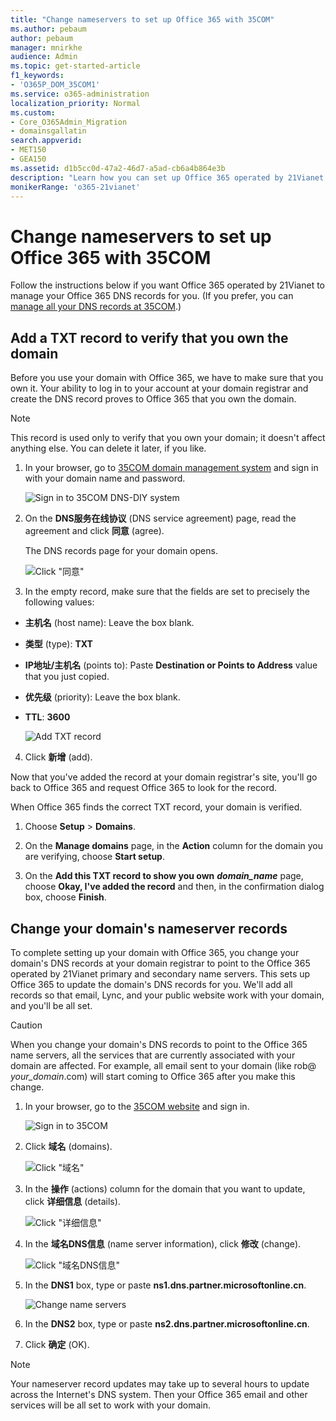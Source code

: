 ```yaml
---
title: "Change nameservers to set up Office 365 with 35COM"
ms.author: pebaum
author: pebaum
manager: mnirkhe
audience: Admin
ms.topic: get-started-article
f1_keywords:
- 'O365P_DOM_35COM1'
ms.service: o365-administration
localization_priority: Normal
ms.custom:
- Core_O365Admin_Migration
- domainsgallatin
search.appverid:
- MET150
- GEA150
ms.assetid: d1b5cc0d-47a2-46d7-a5ad-cb6a4b864e3b
description: "Learn how you can set up Office 365 operated by 21Vianet to manage your DNS records, when 35COM is the DNS hosting provider."
monikerRange: 'o365-21vianet'
---
```


# Change nameservers to set up Office 365 with 35COM

Follow the instructions below if you want Office 365 operated by 21Vianet to manage your Office 365 DNS records for you. (If you prefer, you can [manage all your DNS records at 35COM](create-dns-records-at-35com.md).)
  
## Add a TXT record to verify that you own the domain
<a name="BKMK_add_a_record"> </a>

Before you use your domain with Office 365, we have to make sure that you own it. Your ability to log in to your account at your domain registrar and create the DNS record proves to Office 365 that you own the domain.
  
> [!NOTE]
> This record is used only to verify that you own your domain; it doesn't affect anything else. You can delete it later, if you like. 
  
1. In your browser, go to [35COM domain management system](https://www.dns-diy.net/home.aspx ) and sign in with your domain name and password. 
    
    ![Sign in to 35COM DNS-DIY system](../media/f40bf946-ee14-43fb-8714-278b89904ee2.png)
  
2. On the **DNS服务在线协议** (DNS service agreement) page, read the agreement and click **同意** (agree). 
    
    The DNS records page for your domain opens.
    
    ![Click "同意"](../media/d2e57676-77f8-4dff-9650-2532dbc83d47.png)
  
3. In the empty record, make sure that the fields are set to precisely the following values:
    
  - **主机名** (host name): Leave the box blank. 
    
  - **类型** (type): **TXT**
    
  - **IP地址/主机名** (points to): Paste **Destination or Points to Address** value that you just copied. 
    
  - **优先级** (priority): Leave the box blank. 
    
  - **TTL**: **3600**
    
    ![Add TXT record](../media/ef04f942-9e42-4815-96d2-931b274aa557.png)
  
4. Click **新增** (add). 
    
Now that you've added the record at your domain registrar's site, you'll go back to Office 365 and request Office 365 to look for the record.
  
When Office 365 finds the correct TXT record, your domain is verified.
  
1. Choose **Setup** \> **Domains**.
    
2. On the **Manage domains** page, in the **Action** column for the domain you are verifying, choose **Start setup**.
    
    
  
3. On the **Add this TXT record to show you own** ***domain_name*** page, choose **Okay, I've added the record** and then, in the confirmation dialog box, choose **Finish**.
    
    
  
## Change your domain's nameserver records
<a name="BKMK_change_your_domain_s_1"> </a>

To complete setting up your domain with Office 365, you change your domain's DNS records at your domain registrar to point to the Office 365 operated by 21Vianet primary and secondary name servers. This sets up Office 365 to update the domain's DNS records for you. We'll add all records so that email, Lync, and your public website work with your domain, and you'll be all set.
  
> [!CAUTION]
> When you change your domain's DNS records to point to the Office 365 name servers, all the services that are currently associated with your domain are affected. For example, all email sent to your domain (like rob@ *your_domain*.com) will start coming to Office 365 after you make this change. 
  
1. In your browser, go to the [35COM website](https://www.35.com/login_form.php) and sign in. 
    
    ![Sign in to 35COM](../media/84d8a42c-4edd-4432-a2d6-e836f27ae523.png)
  
2. Click **域名** (domains). 
    
    ![Click "域名"](../media/a08ee508-5a64-4b11-8a6c-cd5ac8e112e6.png)
  
3. In the **操作** (actions) column for the domain that you want to update, click **详细信息** (details). 
    
    ![Click "详细信息"](../media/42c77dbf-0dd5-495d-baf4-749a39c1828e.png)
  
4. In the **域名DNS信息** (name server information), click **修改** (change). 
    
    ![Click "域名DNS信息"](../media/3bb1c778-76d7-4bf8-81f8-074231206a0a.png)
  
5. In the **DNS1** box, type or paste **ns1.dns.partner.microsoftonline.cn**. 
    
    ![Change name servers](../media/49650678-734f-46c4-ac8e-df24233017c3.png)
  
6. In the **DNS2** box, type or paste **ns2.dns.partner.microsoftonline.cn**. 
    
7. Click **确定** (OK). 
    
> [!NOTE]
> Your nameserver record updates may take up to several hours to update across the Internet's DNS system. Then your Office 365 email and other services will be all set to work with your domain. 
  


